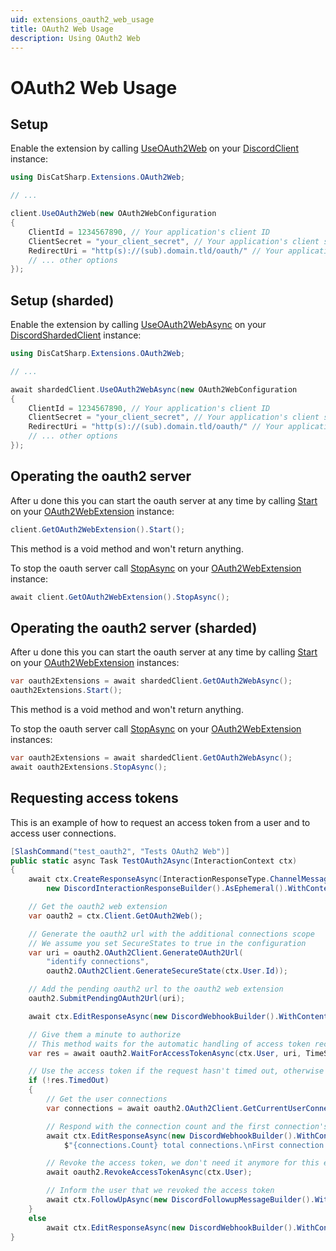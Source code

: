 ```yaml
---
uid: extensions_oauth2_web_usage
title: OAuth2 Web Usage
description: Using OAuth2 Web
---
```


# OAuth2 Web Usage

## Setup

Enable the extension by calling [UseOAuth2Web](xref:DisCatSharp.Extensions.OAuth2Web.ExtensionMethods.UseOAuth2Web*) on your [DiscordClient](xref:DisCatSharp.DiscordClient) instance:

```cs
using DisCatSharp.Extensions.OAuth2Web;

// ...

client.UseOAuth2Web(new OAuth2WebConfiguration
{
    ClientId = 1234567890, // Your application's client ID
    ClientSecret = "your_client_secret", // Your application's client secret
    RedirectUri = "http(s)://(sub).domain.tld/oauth/" // Your application's redirect URI
	// ... other options
});
```

## Setup (sharded)

Enable the extension by calling [UseOAuth2WebAsync](xref:DisCatSharp.Extensions.OAuth2Web.ExtensionMethods.UseOAuth2WebAsync*) on your [DiscordShardedClient](xref:DisCatSharp.DiscordShardedClient) instance:

```cs
using DisCatSharp.Extensions.OAuth2Web;

// ...

await shardedClient.UseOAuth2WebAsync(new OAuth2WebConfiguration
{
    ClientId = 1234567890, // Your application's client ID
    ClientSecret = "your_client_secret", // Your application's client secret
    RedirectUri = "http(s)://(sub).domain.tld/oauth/" // Your application's redirect URI
	// ... other options
});
```

## Operating the oauth2 server

After u done this you can start the oauth server at any time by calling [Start](xref:DisCatSharp.Extensions.OAuth2Web.OAuth2WebExtension.Start*) on your [OAuth2WebExtension](xref:DisCatSharp.Extensions.OAuth2Web.OAuth2WebExtension) instance:

```cs
client.GetOAuth2WebExtension().Start();
```

This method is a void method and won't return anything.

To stop the oauth server call [StopAsync](xref:DisCatSharp.Extensions.OAuth2Web.OAuth2WebExtension.StopAsync*) on your [OAuth2WebExtension](xref:DisCatSharp.Extensions.OAuth2Web.OAuth2WebExtension) instance:

```cs
await client.GetOAuth2WebExtension().StopAsync();
```

## Operating the oauth2 server (sharded)

After u done this you can start the oauth server at any time by calling [Start](xref:DisCatSharp.Extensions.OAuth2Web.OAuth2WebExtension.Start*) on your [OAuth2WebExtension](xref:DisCatSharp.Extensions.OAuth2Web.OAuth2WebExtension) instances:

```cs
var oauth2Extensions = await shardedClient.GetOAuth2WebAsync();
oauth2Extensions.Start();
```

This method is a void method and won't return anything.

To stop the oauth server call [StopAsync](xref:DisCatSharp.Extensions.OAuth2Web.OAuth2WebExtension.StopAsync*) on your [OAuth2WebExtension](xref:DisCatSharp.Extensions.OAuth2Web.OAuth2WebExtension) instances:

```cs
var oauth2Extensions = await shardedClient.GetOAuth2WebAsync();
await oauth2Extensions.StopAsync();
```


## Requesting access tokens

This is an example of how to request an access token from a user and to access user connections.

```cs
[SlashCommand("test_oauth2", "Tests OAuth2 Web")]
public static async Task TestOAuth2Async(InteractionContext ctx)
{
	await ctx.CreateResponseAsync(InteractionResponseType.ChannelMessageWithSource,
		new DiscordInteractionResponseBuilder().AsEphemeral().WithContent("Please wait.."));

    // Get the oauth2 web extension
	var oauth2 = ctx.Client.GetOAuth2Web();

    // Generate the oauth2 url with the additional connections scope
    // We assume you set SecureStates to true in the configuration
	var uri = oauth2.OAuth2Client.GenerateOAuth2Url(
		"identify connections",
		oauth2.OAuth2Client.GenerateSecureState(ctx.User.Id));

    // Add the pending oauth2 url to the oauth2 web extension
	oauth2.SubmitPendingOAuth2Url(uri);

	await ctx.EditResponseAsync(new DiscordWebhookBuilder().WithContent($"Please authorize via oauth at: {uri.AbsoluteUri}"));

    // Give them a minute to authorize
    // This method waits for the automatic handling of access token receiving and exchange
	var res = await oauth2.WaitForAccessTokenAsync(ctx.User, uri, TimeSpan.FromMinutes(1));

    // Use the access token if the request hasn't timed out, otherwise respond with a timeout message
	if (!res.TimedOut)
	{
        // Get the user connections
		var connections = await oauth2.OAuth2Client.GetCurrentUserConnectionsAsync(res.Result.DiscordAccessToken);

        // Respond with the connection count and the first connection's username
		await ctx.EditResponseAsync(new DiscordWebhookBuilder().WithContent(
			$"{connections.Count} total connections.\nFirst connection username: {connections.First().Name}"));

        // Revoke the access token, we don't need it anymore for this example
		await oauth2.RevokeAccessTokenAsync(ctx.User);

        // Inform the user that we revoked the access token
        await ctx.FollowUpAsync(new DiscordFollowupMessageBuilder().WithContent("Revoked access token."));
	}
	else
		await ctx.EditResponseAsync(new DiscordWebhookBuilder().WithContent("Timed out :("));
}
```
